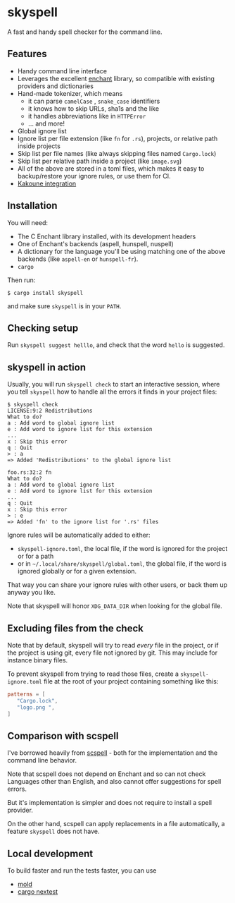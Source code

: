 # skyspell

A fast and handy spell checker for the command line.

## Features

* Handy command line interface
* Leverages the excellent [enchant](https://abiword.github.io/enchant/) library,
  so compatible with existing providers and dictionaries
* Hand-made tokenizer, which means
   * it can parse `camelCase` , `snake_case` identifiers
   * it knows how to skip URLs, sha1s and the like
   * it handles abbreviations like in `HTTPError`
   * ... and more!
* Global ignore list
* Ignore list per file extension (like `fn` for `.rs`), projects, or
  relative path inside projects
* Skip list per file names (like always skipping files named `Cargo.lock`)
* Skip list per relative path inside a project (like `image.svg`)
* All of the above are stored in a toml files, which makes it easy to backup/restore
  your ignore rules, or use them for CI.
* [Kakoune integration](https://github.com/your-tools/skyspell/blob/main/crates/kak/README.md)

## Installation

You will need:

* The C Enchant library installed, with its development headers
* One of Enchant's backends (aspell, hunspell, nuspell)
* A dictionary for the language you'll be using matching one of
  the above backends (like `aspell-en` or `hunspell-fr`).
* `cargo`

Then run:

```
$ cargo install skyspell
```

and make sure `skyspell` is in your `PATH`.

## Checking setup

Run `skyspell suggest helllo`, and check that the word `hello`
is suggested.

## skyspell in action

Usually, you will run `skyspell check` to start an interactive session,
where you tell `skyspell` how to handle all the errors it finds in your
project files:

```
$ skyspell check
LICENSE:9:2 Redistributions
What to do?
a : Add word to global ignore list
e : Add word to ignore list for this extension
...
x : Skip this error
q : Quit
> : a
=> Added 'Redistributions' to the global ignore list

foo.rs:32:2 fn
What to do?
a : Add word to global ignore list
e : Add word to ignore list for this extension
...
q : Quit
x : Skip this error
> : e
=> Added 'fn' to the ignore list for '.rs' files
```

Ignore rules will be automatically added to either:

- `skyspell-ignore.toml`, the local file, if the word is ignored for the project or for a path
- or in `~/.local/share/skyspell/global.toml`, the global file, if the word is ignored globally
  or for a given extension.

That way you can share your ignore rules with other users, or back them up anyway you like.

Note that skyspell will honor `XDG_DATA_DIR` when looking for the global file.

## Excluding files from the check

Note that by default, skyspell will try to read *every* file in the
project, or if the project is using git, every file not ignored by git.
This may include for instance binary files.

To prevent skyspell from trying to read those files, create a
`skyspell-ignore.toml` file  at the root of your project containing
something like this:

```toml
patterns = [
   "Cargo.lock",
   "logo.png ",
]
```


## Comparison with scspell

I've borrowed heavily from [scspell](https://github.com/myint/scspell) -
both for the implementation and the command line behavior.

Note that scspell does not depend on Enchant and so can not check
Languages other than English, and also cannot offer suggestions for
spell errors.

But it's implementation is simpler and does not require to install a
spell provider.

On the other hand, scspell can apply replacements in a file automatically,
a feature `skyspell` does not have.

## Local development

To build faster and run the tests faster, you can use

* [mold](https://github.com/rui314/mold/)
* [cargo nextest](https://nexte.st/)
